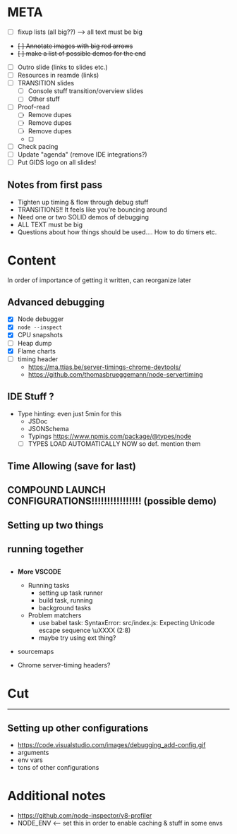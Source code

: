 # META

* [ ] fixup lists (all big??) --> all text must be big
* ~~[ ] Annotate images with big red arrows~~
* ~~[ ] make a list of possible demos for the end~~
* [ ] Outro slide (links to slides etc.)
* [ ] Resources in reamde (links)
* [ ] TRANSITION slides
  * [ ] Console stuff transition/overview slides
  * [ ] Other stuff
* [ ] Proof-read
  * [ ] Remove dupes
  * [ ] Remove dupes
  * [ ] Remove dupes
  * [ ]   
* [ ] Check pacing
* [ ] Update "agenda" (remove IDE integrations?)
* [ ] Put GIDS logo on all slides!

## Notes from first pass

* Tighten up timing & flow through debug stuff
* TRANSITIONS!! It feels like you're bouncing around
* Need one or two SOLID demos of debugging
* ALL TEXT must be big
* Questions about how things should be used.... How to do timers etc.


# Content

In order of importance of getting it written, can reorganize later

## Advanced debugging

* [x] Node debugger
* [x] `node --inspect`
* [x] CPU snapshots
* [ ] Heap dump
* [x] Flame charts
* [ ] timing header
  * https://ma.ttias.be/server-timings-chrome-devtools/
  * https://github.com/thomasbrueggemann/node-servertiming


## IDE Stuff ?

* Type hinting: even just 5min for this
  * JSDoc
  * JSONSchema
  * Typings https://www.npmjs.com/package/@types/node 
  * [ ] TYPES LOAD AUTOMATICALLY NOW so def. mention them

## Time Allowing (save for last)

## COMPOUND LAUNCH CONFIGURATIONS!!!!!!!!!!!!!!!! (possible demo)

## Setting up two things

## running together

##

* **More VSCODE**
  * Running tasks
    * setting up task runner
    * build task, running
    * background tasks
  * Problem matchers
    * use babel task: SyntaxError: src/index.js: Expecting Unicode escape sequence \uXXXX (2:8)
    * maybe try using ext thing?
* sourcemaps

* Chrome server-timing headers?

# Cut

---

## Setting up other configurations

* https://code.visualstudio.com/images/debugging_add-config.gif
* arguments
* env vars
* tons of other configurations

# Additional notes

* https://github.com/node-inspector/v8-profiler
* NODE_ENV <-- set this in order to enable caching & stuff in some envs